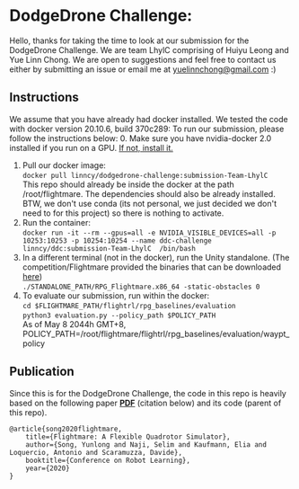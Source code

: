 # DodgeDrone Challenge: 

Hello, thanks for taking the time to look at our submission for the DodgeDrone Challenge. We are team LhylC comprising of Huiyu Leong and Yue Linn Chong. We are open to suggestions and feel free to contact us either by submitting an issue or email me at yuelinnchong@gmail.com :)


## Instructions

We assume that you have already had docker installed. We tested the code with docker version 20.10.6, build 370c289:
To run our submission, please  follow the instructions below:
0. Make sure you have nvidia-docker 2.0 installed if you run on a GPU. [If not, install it.](https://docs.nvidia.com/datacenter/cloud-native/container-toolkit/install-guide.html#docker)
1. Pull our docker image:   
    `docker pull linncy/dodgedrone-challenge:submission-Team-LhylC`   
   This repo should already be inside the docker at the path /root/flightmare. The dependencies should also be already installed. 
   BTW, we don't use conda (its not personal, we just decided we don't need to for this project) so there is nothing to activate.
2. Run the container:   
    `docker run -it --rm --gpus=all -e NVIDIA_VISIBLE_DEVICES=all -p 10253:10253 -p 10254:10254 --name ddc-challenge linncy/ddc:submission-Team-LhylC  /bin/bash`   
3. In a different terminal (not in the docker), run the Unity standalone. (The competition/Flightmare provided the binaries that can be downloaded [here](http://rpg.ifi.uzh.ch/challenges/DodgeDrone2021/Standalone_Forest.zip))   
  `./STANDALONE_PATH/RPG_Flightmare.x86_64 -static-obstacles 0`
4. To evaluate our submission, run within the docker:    
   `cd $FLIGHTMARE_PATH/flightrl/rpg_baselines/evaluation`   
   `python3 evaluation.py --policy_path $POLICY_PATH`   
   As of May 8 2044h GMT+8, POLICY_PATH=/root/flightmare/flightrl/rpg_baselines/evaluation/waypt_policy


## Publication

Since this is for the DodgeDrone Challenge, the code in this repo is heavily based on the following paper **[PDF](http://rpg.ifi.uzh.ch/docs/CoRL20_Yunlong.pdf)** (citation below) and its code (parent of this repo).

```
@article{song2020flightmare,
    title={Flightmare: A Flexible Quadrotor Simulator},
    author={Song, Yunlong and Naji, Selim and Kaufmann, Elia and Loquercio, Antonio and Scaramuzza, Davide},
    booktitle={Conference on Robot Learning},
    year={2020}
}
```

